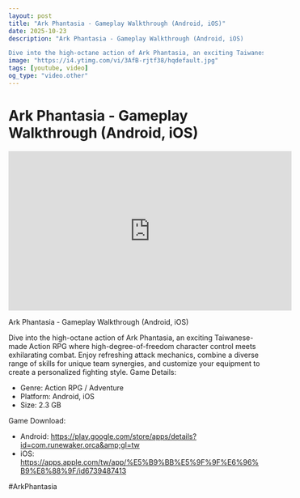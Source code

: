 ```yaml
---
layout: post
title: "Ark Phantasia - Gameplay Walkthrough (Android, iOS)"
date: 2025-10-23
description: "Ark Phantasia - Gameplay Walkthrough (Android, iOS)

Dive into the high-octane action of Ark Phantasia, an exciting Taiwanese-made Action RPG where high..."
image: "https://i4.ytimg.com/vi/3AfB-rjtf38/hqdefault.jpg"
tags: [youtube, video]
og_type: "video.other"
---
```


<script type="application/ld+json">
{
  "@context": "http://schema.org",
  "@type": "VideoObject",
  "name": "Ark Phantasia - Gameplay Walkthrough (Android, iOS)",
  "description": "Ark Phantasia - Gameplay Walkthrough (Android, iOS)\n\nDive into the high-octane action of Ark Phantasia, an exciting Taiwanese-made Action RPG where high-degree-of-freedom character control meets exhilarating combat. Enjoy refreshing attack mechanics, combine a diverse range of skills for unique team synergies, and customize your equipment to create a personalized fighting style. \nGame Details:\n\n- Genre: Action RPG / Adventure\n- Platform: Android, iOS\n- Size: 2.3 GB\n\nGame Download:\n\n- Android: https://play.google.com/store/apps/details?id=com.runewaker.orca&amp;gl=tw\n- iOS: https://apps.apple.com/tw/app/%E5%B9%BB%E5%9F%9F%E6%96%B9%E8%88%9F/id6739487413\n\n#ArkPhantasia",
  "thumbnailUrl": "https://i4.ytimg.com/vi/3AfB-rjtf38/hqdefault.jpg",
  "uploadDate": "2025-10-23T04:10:56",
  "embedUrl": "https://www.youtube.com/embed/3AfB-rjtf38",
  "publisher": {
    "@type": "Person",
    "name": "Celo Zaga"
  },
  "mainEntityOfPage": {
    "@type": "WebPage",
    "@id": "https://celozaga.github.io/2025/10/23/ark-phantasia---gameplay-walkthrough-(android,-ios)-3AfB-rjtf38.html"
  },
  "duration": "PT0M0S"
}
</script>

<script type="application/ld+json">
{
  "@context": "http://schema.org",
  "@type": "BlogPosting",
  "headline": "Ark Phantasia - Gameplay Walkthrough (Android, iOS)",
  "image": "https://i4.ytimg.com/vi/3AfB-rjtf38/hqdefault.jpg",
  "publisher": {
    "@type": "Person",
    "name": "Celo Zaga"
  },
  "url": "https://celozaga.github.io/2025/10/23/ark-phantasia---gameplay-walkthrough-(android,-ios)-3AfB-rjtf38.html",
  "datePublished": "2025-10-23T04:10:56",
  "dateCreated": "2025-10-23T04:10:56",
  "dateModified": "2025-10-23T04:10:56",
  "description": "Ark Phantasia - Gameplay Walkthrough (Android, iOS)\n\nDive into the high-octane action of Ark Phantasia, an exciting Taiwanese-made Action RPG where high...",
  "author": {
    "@type": "Person",
    "name": "Celo Zaga"
  },
  "mainEntityOfPage": {
    "@type": "WebPage",
    "@id": "https://celozaga.github.io/2025/10/23/ark-phantasia---gameplay-walkthrough-(android,-ios)-3AfB-rjtf38.html"
  }
}
</script>

<h1 class="youtube-post-title">Ark Phantasia - Gameplay Walkthrough (Android, iOS)</h1>

<iframe width="560" height="315" src="https://www.youtube.com/embed/3AfB-rjtf38" class="youtube-post-embed" frameborder="0" allowfullscreen></iframe>

<p class="youtube-post-description">Ark Phantasia - Gameplay Walkthrough (Android, iOS)

Dive into the high-octane action of Ark Phantasia, an exciting Taiwanese-made Action RPG where high-degree-of-freedom character control meets exhilarating combat. Enjoy refreshing attack mechanics, combine a diverse range of skills for unique team synergies, and customize your equipment to create a personalized fighting style. 
Game Details:

- Genre: Action RPG / Adventure
- Platform: Android, iOS
- Size: 2.3 GB

Game Download:

- Android: https://play.google.com/store/apps/details?id=com.runewaker.orca&amp;gl=tw
- iOS: https://apps.apple.com/tw/app/%E5%B9%BB%E5%9F%9F%E6%96%B9%E8%88%9F/id6739487413

#ArkPhantasia</p>
